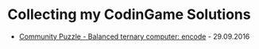 # Collecting my CodinGame Solutions

* [Community Puzzle - Balanced ternary computer: encode](balanced%20ternary%20encode/) - 29.09.2016
